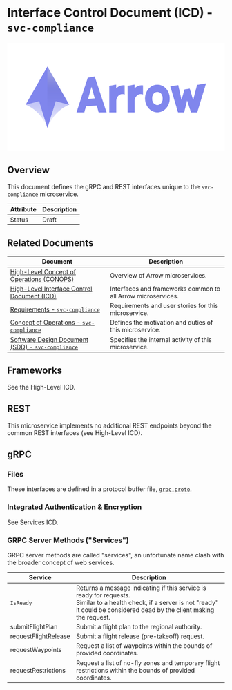 # Interface Control Document (ICD) - `svc-compliance`

<center>

<img src="https://github.com/Arrow-air/tf-github/raw/main/src/templates/doc-banner-services.png" style="height:250px" />

</center>

## Overview

This document defines the gRPC and REST interfaces unique to the `svc-compliance` microservice.

Attribute | Description
--- | ---
Status | Draft

## Related Documents

Document | Description
--- | ---
[High-Level Concept of Operations (CONOPS)](https://github.com/Arrow-air/se-services/blob/develop/docs/conops.md) | Overview of Arrow microservices.
[High-Level Interface Control Document (ICD)](https://github.com/Arrow-air/se-services/blob/develop/docs/icd.md)  | Interfaces and frameworks common to all Arrow microservices.
[Requirements - `svc-compliance`](https://nocodb.arrowair.com/dashboard/#/nc/view/d1bb0a51-e22f-4b91-b1c5-66f11f4f861b) | Requirements and user stories for this microservice.
[Concept of Operations - `svc-compliance`](./conops.md) | Defines the motivation and duties of this microservice.
[Software Design Document (SDD) - `svc-compliance`](./sdd.md) | Specifies the internal activity of this microservice.

## Frameworks

See the High-Level ICD.

## REST

This microservice implements no additional REST endpoints beyond the common REST interfaces (see High-Level ICD).

## gRPC

### Files

These interfaces are defined in a protocol buffer file, [`grpc.proto`](../proto/grpc.proto).

### Integrated Authentication & Encryption

See Services ICD.

### GRPC Server Methods ("Services")

GRPC server methods are called "services", an unfortunate name clash with the broader concept of web services.

| Service | Description |
| ---- | ---- |
| `IsReady` | Returns a message indicating if this service is ready for requests.<br>Similar to a health check, if a server is not "ready" it could be considered dead by the client making the request.
| submitFlightPlan | Submit a flight plan to the regional authority.
| requestFlightRelease | Submit a flight release (pre-takeoff) request.
| requestWaypoints | Request a list of waypoints within the bounds of provided coordinates.
| requestRestrictions | Request a list of no-fly zones and temporary flight restrictions within the bounds of provided coordinates.
